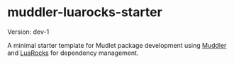 # muddler-luarocks-starter

Version: dev-1

A minimal starter template for Mudlet package development using [Muddler](https://github.com/demonnic/muddler) and [LuaRocks](https://luarocks.org) for dependency management.

